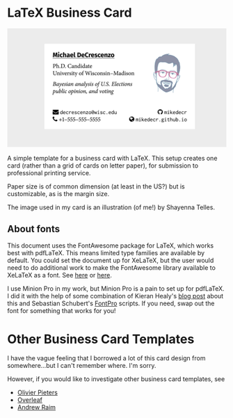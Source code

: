 # LaTeX Business Card

![](example.png)

A simple template for a business card with LaTeX. This setup creates one card (rather than a grid of cards on letter paper), for submission to professional printing service. 

Paper size is of common dimension (at least in the US?) but is customizable, as is the margin size.

The image used in my card is an illustration (of me!) by Shayenna Telles.

## About fonts

This document uses the FontAwesome package for LaTeX, which works best with pdfLaTeX. This means limited type families are available by default. You could set the document up for XeLaTeX, but the user would need to do additional work to make the FontAwesome library available to XeLaTeX as a font. See [here](https://tex.stackexchange.com/questions/132888/fontawesome-font-not-found) or [here](https://stackoverflow.com/questions/30677698/xelatex-fontawesome).

I use Minion Pro in my work, but Minion Pro is a pain to set up for pdfLaTeX. I did it with the help of some combination of Kieran Healy's [blog post](https://kieranhealy.org/blog/archives/2012/11/10/installing-minion-pro/)  about this and Sebastian Schubert's [FontPro](https://github.com/sebschub/FontPro) scripts. If you need, swap out the font for something that works for you!


# Other Business Card Templates

I have the vague feeling that I borrowed a lot of this card design from somewhere...but I can't remember where. I'm sorry.

However, if you would like to investigate other business card templates, see

- [Olivier Pieters](https://olivierpieters.be/blog/2017/02/11/designing-a-business-card-in-latex)
- [Overleaf](https://www.overleaf.com/gallery/tagged/business-cards)
- [Andrew Raim](https://andrewraim.github.io/software/latex-business-card)
